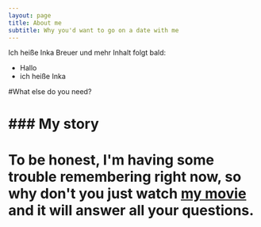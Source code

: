 ```yaml
---
layout: page
title: About me
subtitle: Why you'd want to go on a date with me
---
```


Ich heiße Inka Breuer und mehr Inhalt folgt bald:

- Hallo
- ich heiße Inka

#What else do you need?

# ### My story

# To be honest, I'm having some trouble remembering right now, so why don't you just watch [my movie](https://en.wikipedia.org/wiki/The_Princess_Bride_%28film%29) and it will answer **all** your questions.
